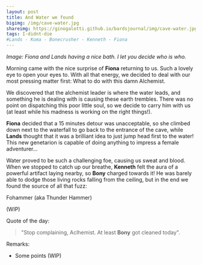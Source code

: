 ```yaml
---
layout: post
title: And Water we found
bigimg: /img/cave-water.jpg
shareimg: https://ginogalotti.github.io/bardsjournal/img/cave-water.jpg
tags: I-didnt-die
#Lands - Kuma - Bonecrusher - Kenneth - Fiona
---
```


_Image: Fiona and Lands having a nice bath. I let you decide who is who._

Morning came with the nice surprise of **Fiona** returning to us. Such a lovely eye to open your eyes to. With all that energy, we decided to deal with our most pressing matter first: What to do with this damn Alchemist. 

We discovered that the alchemist leader is where the water leads, and something he is dealing with is causing these earth trembles. There was no point on dispatching this poor little soul, so we decide to carry him with us (at least while his madness is working on the right things!).

**Fiona** decided that a 15 minutes detour was unacceptable, so she climbed down next to the waterfall to go back to the entrance of the cave, while **Lands** thought that it was a brilliant idea to just jump head first to the water! This new genetarion is capable of doing anything to impress a female adventurer...

Water proved to be such a challenging foe, causing us sweat and blood. When we stopped to catch up our breathe, **Kenneth** felt the aura of a powerful artifact laying nearby, so **Bony** charged towards it! He was barely able to dodge those living rocks falling from the ceiling, but in the end we found the source of all that fuzz:

Fohammer (aka Thunder Hammer)

(WIP)

Quote of the day: 
> "Stop complaining, Aclhemist. At least **Bony** got cleaned today". 


Remarks:

* Some points (WIP)
